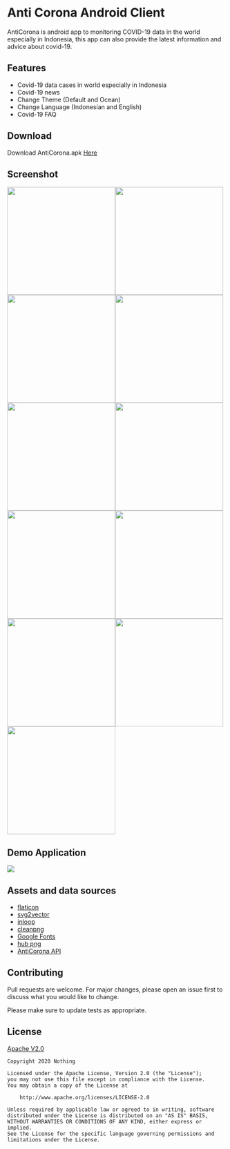 # Anti Corona Android Client

AntiCorona is android app to monitoring COVID-19 data in the world especially in Indonesia, this app can also provide the latest information and advice about covid-19.

## Features
* Covid-19 data cases in world especially in Indonesia
* Covid-19 news
* Change Theme (Default and Ocean)
* Change Language (Indonesian and English)
* Covid-19 FAQ

## Download
Download AntiCorona.apk [Here](https://drive.google.com/open?id=1u9tOqr_8Q7Icc9warv586HwLYyQGq5XK)

## Screenshot
<img src="screenshot/1.jpg" width="250px"/><img src="screenshot/2.jpg" width="250px"/><img src="screenshot/3.jpg" width="250px"/><img src="screenshot/4.jpg" width="250px"/><img src="screenshot/5.jpg" width="250px"/><img src="screenshot/6.jpg" width="250px"/><img src="screenshot/7.jpg" width="250px"/><img src="screenshot/8.jpg" width="250px"/><img src="screenshot/9.jpg" width="250px"/><img src="screenshot/10.jpg" width="250px"/><img src="screenshot/11.jpg" width="250px"/>

## Demo Application
[![](https://img.youtube.com/vi/LA7u5Zhux2A/0.jpg)](https://www.youtube.com/watch?v=LA7u5Zhux2A)

## Assets and data sources
* [flaticon](https://flaticon.com)
* [svg2vector](https://svg2vector.com)
* [inloop](https://inloop.github.io)
* [cleanpng](https://cleanpng.com)
* [Google Fonts](https://fonts.google.com)
* [hub png](https://hubpng.com)
* [AntiCorona API](https://github.com/nothing2512/AntiCoronaAPI)

## Contributing
Pull requests are welcome. For major changes, please open an issue first to discuss what you would like to change.

Please make sure to update tests as appropriate.

## License
[Apache V2.0](https://www.apache.org/licenses/LICENSE-2.0)
```$xslt
Copyright 2020 Nothing

Licensed under the Apache License, Version 2.0 (the "License");
you may not use this file except in compliance with the License.
You may obtain a copy of the License at

    http://www.apache.org/licenses/LICENSE-2.0

Unless required by applicable law or agreed to in writing, software
distributed under the License is distributed on an "AS IS" BASIS,
WITHOUT WARRANTIES OR CONDITIONS OF ANY KIND, either express or implied.
See the License for the specific language governing permissions and
limitations under the License.
```